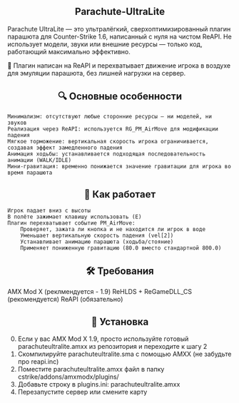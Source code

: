 <h2 align="center">Parachute-UltraLite</h2>
Parachute UltraLite — это ультралёгкий, сверхоптимизированный плагин парашюта для Counter-Strike 1.6, написанный с нуля на чистом ReAPI. Не использует модели, звуки или внешние ресурсы — только код, работающий максимально эффективно.

🚀 Плагин написан на ReAPI и перехватывает движение игрока в воздухе для эмуляции парашюта, без лишней нагрузки на сервер.

<h2 align="center">🔍 Основные особенности</h2>

    Минимализм: отсутствуют любые сторонние ресурсы — ни моделей, ни звуков
    Реализация через ReAPI: используется RG_PM_AirMove для модификации падения
    Мягкое торможение: вертикальная скорость игрока ограничивается, создавая эффект замедленного падения
    Анимация ходьбы: устанавливается подходящая последовательность анимации (WALK/IDLE)
    Мини-гравитация: временно понижается значение гравитации для игрока во время парашюта


<h2 align="center">🧠 Как работает</h2>

    Игрок падает вниз с высоты
    В полёте зажимает клавишу использовать (E)
    Плагин перехватывает событие PM_AirMove:
        Проверяет, зажата ли кнопка и не находится ли игрок в воде
        Уменьшает вертикальную скорость падения (vel[2])
        Устанавливает анимацию парашюта (ходьба/стояние)
        Применяет пониженную гравитацию (80.0 вместо стандартной 800.0)

<h2 align="center">🛠️ Требования</h2>

AMX Mod X (реклмендуется - 1.9)
ReHLDS + ReGameDLL_CS (рекомендуется)
ReAPI (обязательно)

<h2 align="center">🔧 Установка</h2>

0. Если у вас AMX Mod X 1.9, просто используйте готовый parachuteultralite.amxx из репозитория и переходите к шагу 2
1. Скомпилируйте parachuteultralite.sma с помощью AMXX (не забудьте про reapi.inc)
2. Поместите parachuteultralite.amxx файл в папку cstrike/addons/amxmodx/plugins/
3. Добавьте строку в plugins.ini:
    parachuteultralite.amxx
4. Перезапустите сервер или смените карту
